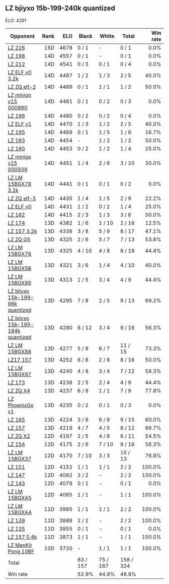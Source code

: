 ## LZ bjiyxo 15b-199-240k quantized ##

ELO: 4291

Opponent | Rank | ELO | Black | White | Total | Win rate
---------|-----:|----:|-------|-------|-------|-------:
[LZ 226](LZ%20226.md) | 15D | 4678 | 0 / 1 | - | 0 / 1 | 0.0%
[LZ 198](LZ%20198.md) | 14D | 4557 | 0 / 1 | - | 0 / 1 | 0.0%
[LZ 212](LZ%20212.md) | 14D | 4541 | 0 / 3 | 0 / 1 | 0 / 4 | 0.0%
[LZ ELF v0 3.2k](LZ%20ELF%20v0%203.2k.md) | 14D | 4497 | 1 / 2 | 1 / 3 | 2 / 5 | 40.0%
[LZ ZQ elf-2](LZ%20ZQ%20elf-2.md) | 14D | 4489 | 0 / 1 | 1 / 1 | 1 / 2 | 50.0%
[LZ minigo v15 000990](LZ%20minigo%20v15%20000990.md) | 14D | 4481 | 0 / 1 | 0 / 2 | 0 / 3 | 0.0%
[LZ 196](LZ%20196.md) | 14D | 4480 | 0 / 2 | 0 / 2 | 0 / 4 | 0.0%
[LZ ELF v1](LZ%20ELF%20v1.md) | 14D | 4470 | 1 / 3 | 1 / 2 | 2 / 5 | 40.0%
[LZ 195](LZ%20195.md) | 14D | 4469 | 0 / 1 | 1 / 5 | 1 / 6 | 16.7%
[LZ 193](LZ%20193.md) | 14D | 4454 | - | 1 / 2 | 1 / 2 | 50.0%
[LZ 190](LZ%20190.md) | 14D | 4453 | 0 / 2 | 1 / 2 | 1 / 4 | 25.0%
[LZ minigo v15 000939](LZ%20minigo%20v15%20000939.md) | 14D | 4451 | 1 / 4 | 2 / 6 | 3 / 10 | 30.0%
[LZ LM 15BGX78 3.2k](LZ%20LM%2015BGX78%203.2k.md) | 14D | 4441 | 0 / 1 | 0 / 1 | 0 / 2 | 0.0%
[LZ ZQ elf-5](LZ%20ZQ%20elf-5.md) | 14D | 4435 | 1 / 4 | 1 / 5 | 2 / 9 | 22.2%
[LZ ELF v0](LZ%20ELF%20v0.md) | 14D | 4431 | 1 / 2 | 0 / 2 | 1 / 4 | 25.0%
[LZ 182](LZ%20182.md) | 14D | 4415 | 2 / 3 | 1 / 3 | 3 / 6 | 50.0%
[LZ 174](LZ%20174.md) | 13D | 4382 | 1 / 6 | 1 / 10 | 2 / 16 | 12.5%
[LZ 157 3.2k](LZ%20157%203.2k.md) | 13D | 4338 | 3 / 8 | 5 / 9 | 8 / 17 | 47.1%
[LZ ZQ G5](LZ%20ZQ%20G5.md) | 13D | 4325 | 2 / 6 | 5 / 7 | 7 / 13 | 53.8%
[LZ LM 15BGX78](LZ%20LM%2015BGX78.md) | 13D | 4325 | 4 / 10 | 4 / 8 | 8 / 18 | 44.4%
[LZ LM 15BGX5B](LZ%20LM%2015BGX5B.md) | 13D | 4321 | 3 / 6 | 1 / 4 | 4 / 10 | 40.0%
[LZ LM 15BGX89](LZ%20LM%2015BGX89.md) | 13D | 4313 | 1 / 5 | 3 / 4 | 4 / 9 | 44.4%
[LZ bjiyxo 15b-199-96k quantized](LZ%20bjiyxo%2015b-199-96k%20quantized.md) | 13D | 4295 | 7 / 8 | 2 / 5 | 9 / 13 | 69.2%
[LZ bjiyxo 15b-195-184k quantized](LZ%20bjiyxo%2015b-195-184k%20quantized.md) | 13D | 4280 | 6 / 12 | 3 / 4 | 9 / 16 | 56.3%
[LZ LM 15BGX88](LZ%20LM%2015BGX88.md) | 13D | 4277 | 5 / 8 | 6 / 7 | 11 / 15 | 73.3%
[LZ17 157](LZ17%20157.md) | 13D | 4252 | 6 / 8 | 2 / 8 | 8 / 16 | 50.0%
[LZ LM 15BGX97](LZ%20LM%2015BGX97.md) | 13D | 4240 | 4 / 8 | 3 / 4 | 7 / 12 | 58.3%
[LZ 173](LZ%20173.md) | 13D | 4238 | 2 / 5 | 2 / 4 | 4 / 9 | 44.4%
[LZ ZQ X4](LZ%20ZQ%20X4.md) | 13D | 4237 | 6 / 8 | 1 / 1 | 7 / 9 | 77.8%
[LZ PhoenixGo v1](LZ%20PhoenixGo%20v1.md) | 13D | 4235 | 0 / 2 | 0 / 1 | 0 / 3 | 0.0%
[LZ 165](LZ%20165.md) | 13D | 4224 | 3 / 6 | 6 / 9 | 9 / 15 | 60.0%
[LZ 157](LZ%20157.md) | 13D | 4219 | 4 / 7 | 4 / 5 | 8 / 12 | 66.7%
[LZ ZQ X2](LZ%20ZQ%20X2.md) | 12D | 4197 | 2 / 5 | 4 / 6 | 6 / 11 | 54.5%
[LZ 154](LZ%20154.md) | 12D | 4175 | 2 / 6 | 7 / 10 | 9 / 16 | 56.3%
[LZ LM 15BGX37](LZ%20LM%2015BGX37.md) | 12D | 4170 | 7 / 10 | 3 / 3 | 10 / 13 | 76.9%
[LZ 151](LZ%20151.md) | 12D | 4152 | 1 / 1 | 1 / 1 | 2 / 2 | 100.0%
[LZ 147](LZ%20147.md) | 12D | 4092 | 2 / 2 | - | 2 / 2 | 100.0%
[LZ 143](LZ%20143.md) | 12D | 4079 | 0 / 1 | - | 0 / 1 | 0.0%
[LZ LM 15BGXA5](LZ%20LM%2015BGXA5.md) | 12D | 4065 | 1 / 1 | - | 1 / 1 | 100.0%
[LZ LM 15BGXAA](LZ%20LM%2015BGXAA.md) | 11D | 3995 | 1 / 1 | 1 / 1 | 2 / 2 | 100.0%
[LZ 139](LZ%20139.md) | 11D | 3988 | 2 / 2 | - | 2 / 2 | 100.0%
[LZ 135](LZ%20135.md) | 11D | 3955 | 0 / 1 | - | 0 / 1 | 0.0%
[LZ 157 0.4k](LZ%20157%200.4k.md) | 11D | 3873 | 1 / 1 | - | 1 / 1 | 100.0%
[LZ ManKit Pong 10BF](LZ%20ManKit%20Pong%2010BF.md) | 10D | 3720 | - | 1 / 1 | 1 / 1 | 100.0%
Total | | | 83 / 157 | 75 / 167 | 158 / 324 | 
Win rate| | | 52.9% | 44.9% | 48.8% | 
